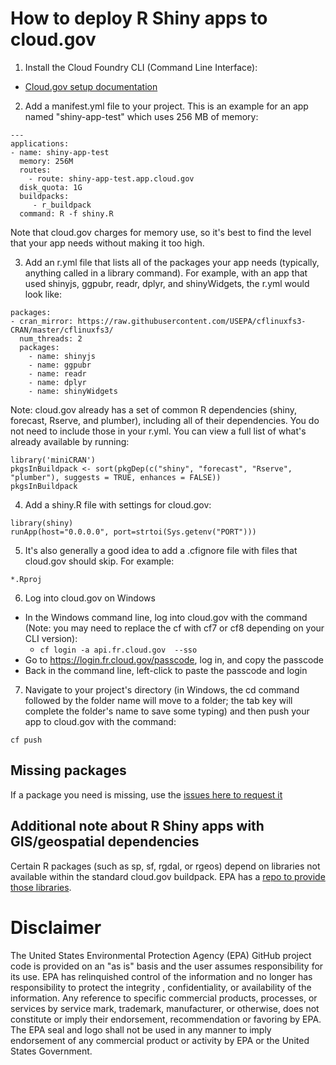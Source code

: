 # How to deploy R Shiny apps to cloud.gov

1. Install the Cloud Foundry CLI (Command Line Interface):
  - [Cloud.gov setup documentation](https://cloud.gov/docs/getting-started/setup/)

2. Add a manifest.yml file to your project. This is an example for an app named "shiny-app-test" which uses 256 MB of memory:
```
---
applications:
- name: shiny-app-test
  memory: 256M
  routes:
    - route: shiny-app-test.app.cloud.gov
  disk_quota: 1G
  buildpacks:
     - r_buildpack
  command: R -f shiny.R
```
Note that cloud.gov charges for memory use, so it's best to find the level that your app needs without making it too high.

3. Add an r.yml file that lists all of the packages your app needs (typically, anything called in a library command). For example, with an app that used shinyjs, ggpubr, readr, dplyr, and shinyWidgets, the r.yml would look like:
```
packages:
- cran_mirror: https://raw.githubusercontent.com/USEPA/cflinuxfs3-CRAN/master/cflinuxfs3/
  num_threads: 2
  packages:
    - name: shinyjs
    - name: ggpubr
    - name: readr
    - name: dplyr
    - name: shinyWidgets
```
Note: cloud.gov already has a set of common R dependencies (shiny, forecast, Rserve, and plumber), including all of their dependencies. You do not need to include those in your r.yml. You can view a full list of what's already available by running:
```
library('miniCRAN')
pkgsInBuildpack <- sort(pkgDep(c("shiny", "forecast", "Rserve", "plumber"), suggests = TRUE, enhances = FALSE))
pkgsInBuildpack
```

4. Add a shiny.R file with settings for cloud.gov:
```
library(shiny)
runApp(host="0.0.0.0", port=strtoi(Sys.getenv("PORT")))
```

5. It's also generally a good idea to add a .cfignore file with files that cloud.gov should skip. For example:
```
*.Rproj
```

6. Log into cloud.gov on Windows
  - In the Windows command line, log into cloud.gov with the command (Note: you may need to replace the cf with cf7 or cf8 depending on your CLI version):
    - `cf login -a api.fr.cloud.gov  --sso`
  - Go to https://login.fr.cloud.gov/passcode, log in, and copy the passcode
  - Back in the command line, left-click to paste the passcode and login
7. Navigate to your project's directory (in Windows, the cd command followed by the folder name will move to a folder; the tab key will complete the folder's name to save some typing) and then push your app to cloud.gov with the command:
```
cf push
```

## Missing packages
If a package you need is missing, use the [issues here to request it](https://github.com/USEPA/cflinuxfs3-CRAN)

## Additional note about R Shiny apps with GIS/geospatial dependencies
Certain R packages (such as sp, sf, rgdal, or rgeos) depend on libraries not available within the standard cloud.gov buildpack. EPA has a [repo to provide those libraries](https://github.com/USEPA/generate-r-cloud-gov-libraries).

# Disclaimer
The United States Environmental Protection Agency (EPA) GitHub project code is provided on an "as is" basis and the user assumes responsibility for its use.  EPA has relinquished control of the information and no longer has responsibility to protect the integrity , confidentiality, or availability of the information.  Any reference to specific commercial products, processes, or services by service mark, trademark, manufacturer, or otherwise, does not constitute or imply their endorsement, recommendation or favoring by EPA.  The EPA seal and logo shall not be used in any manner to imply endorsement of any commercial product or activity by EPA or the United States Government.
